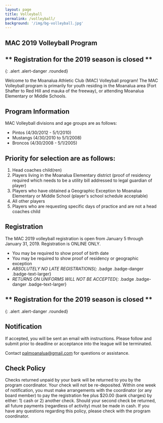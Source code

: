 ```yaml
---
layout: page
title: Volleyball
permalink: /volleyball/
background: '/img/bg-volleyball.jpg'
---
```


MAC 2019 Volleyball Program
----------------------------------
## ** Registration for the 2019 season is closed **
{: .alert .alert-danger .rounded}

Welcome to the Moanalua Athletic Club (MAC) Volleyball program! The MAC Volleyball
program is primarily for youth residing in the Moanalua area (Fort Shafter to Red
Hill and mauka of the freeway), or attending Moanalua Elementary or Middle Schools.

Program Information
-------------------
MAC Volleyball divisions and age groups are as follows:  
* Pintos (4/30/2012 - 5/1/2010)
* Mustangs (4/30/2010 to 5/1/2008)
* Broncos (4/30/2008 - 5/1/2005)

Priority for selection are as follows:
--------------------------------------
1. Head coaches child(ren)
1. Players living in the Moanalua Elementary district (proof of residency required which needs to be a utility bill addressed to legal guardian of player)
1. Players who have obtained a Geographic Exception to Moanalua Elementary or Middle School (player's school schedule acceptable)
1. All other players
1. Players who are requesting specific days of practice and are not a head coaches child

Registration
------------
The MAC 2019 volleyball registration is open from January 5 through January 31, 2019. Registration is ONLINE ONLY.

* You may be required to show proof of birth date
* You may be required to show proof of residency or geographic exception
* *ABSOLUTELY NO LATE REGISTRATIONS*{: .badge .badge-danger .badge-text-larger}
* *RETURNS ON UNIFORMS WILL NOT BE ACCEPTED*{: .badge .badge-danger .badge-text-larger}

## ** Registration for the 2019 season is closed **
{: .alert .alert-danger .rounded}

Notification
------------
If accepted, you will be sent an email with instructions. Please follow and submit
prior to deadline or acceptance into the league will be terminated.

Contact [palmoanalua@gmail.com](mailto:palmoanalua@gmail.com)  for questions or assistance.

Check Policy
------------
Checks returned unpaid by your bank will be returned to you by the program coordinator. 
Your check will not be re-deposited. Within one week of notification, you must make
arrangements with the coordinator (or any board member) to pay the registration fee
plus $20.00 (bank charges) by either: 1) cash or 2) another check. Should your second
check be returned, all future payments (regardless of activity) must be made in cash.
If you have any questions regarding this policy, please check with the program coordinator.
